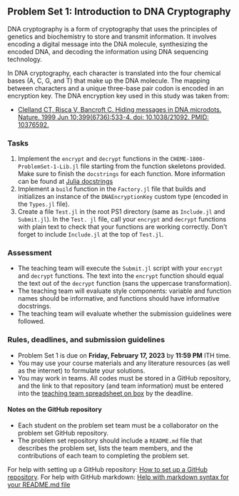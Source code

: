 
## Problem Set 1: Introduction to DNA Cryptography 
DNA cryptography is a form of cryptography that uses the principles of genetics and biochemistry to store and transmit information. It involves encoding a digital message into the DNA molecule, synthesizing the encoded DNA, and decoding the information using DNA sequencing technology. 

In DNA cryptography, each character is translated into the four chemical bases (A, C, G, and T) that make up the DNA molecule. The mapping between characters and a unique three-base pair codon is encoded in an encryption key. The DNA encryption key used in this study was taken from:

* [Clelland CT, Risca V, Bancroft C. Hiding messages in DNA microdots. Nature. 1999 Jun 10;399(6736):533-4. doi: 10.1038/21092. PMID: 10376592.](https://pubmed.ncbi.nlm.nih.gov/10376592/)

### Tasks
1. Implement the `encrypt` and `decrypt` functions in the `CHEME-1800-ProblemSet-1-Lib.jl` file starting from the function skeletons provided. Make sure to finish the `docstrings` for each function. More information can be found at [Julia docstrings](https://docs.julialang.org/en/v1/manual/documentation/#Writing-Documentation)
1. Implement a `build` function in the `Factory.jl` file that builds and initializes an instance of the `DNAEncryptionKey` custom type (encoded in the `Types.jl` file).
1. Create a file `Test.jl` in the root PS1 directory (same as `Include.jl` and `Submit.jl`). In the `Test. jl` file, call your `encrypt` and `decrypt` functions with plain text to check that your functions are working correctly. Don't forget to include `Include.jl` at the top of `Test.jl`. 

### Assessment
* The teaching team will execute the `Submit.jl` script with your `encrypt` and `decrypt` functions. The text into the `encrypt` function should equal the text out of the `decrypt` function (sans the uppercase transformation).
* The teaching team will evaluate style components: variable and function names should be informative, and functions should have informative docstrings. 
* The teaching team will evaluate whether the submission guidelines were followed.

### Rules, deadlines, and submission guidelines
* Problem Set 1 is due on __Friday, February 17, 2023__ by __11:59 PM__ ITH time. 
* You may use your course materials and any literature resources (as well as the internet) to formulate your solutions.
* You may work in teams. All codes must be stored in a GitHub repository, and the link to that repository (and team information) must be entered into the [teaching team spreadsheet on box](https://cornell.box.com/s/syi0tdjlrwc44tl5ecrejp6hw1lw3qbr) by the deadline. 

#### Notes on the GitHub repository
* Each student on the problem set team must be a collaborator on the problem set GitHub repository. 
* The problem set repository should include a `README.md` file that describes the problem set, lists the team members, and the contributions of each team to completing the problem set.


For help with setting up a GitHub repository: [How to set up a GitHub repository](https://docs.github.com/en/repositories/creating-and-managing-repositories/creating-a-new-repository). For help with GitHub markdown: [Help with markdown syntax for your README.md file](https://docs.github.com/en/get-started/writing-on-github/getting-started-with-writing-and-formatting-on-github/basic-writing-and-formatting-syntax)







